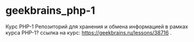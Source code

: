 # geekbrains_php-1
Курс PHP-1
Репозиторий для хранения и обмена информацией в рамках курса PHP-1? ссылка на курс: https://geekbrains.ru/lessons/38716 .
